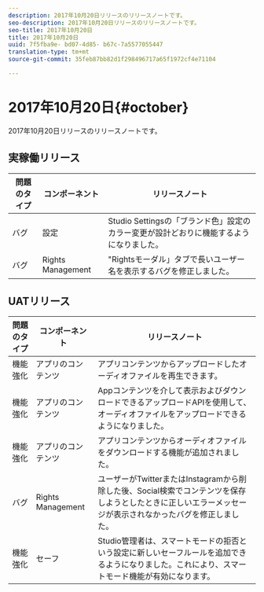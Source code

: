 ```yaml
---
description: 2017年10月20日リリースのリリースノートです。
seo-description: 2017年10月20日リリースのリリースノートです。
seo-title: 2017年10月20日
title: 2017年10月20日
uuid: 7f5fba9e- bd07-4d85- b67c-7a5577055447
translation-type: tm+mt
source-git-commit: 35feb87bb82d1f298496717a65f1972cf4e71104

---
```



# 2017年10月20日{#october}

2017年10月20日リリースのリリースノートです。

## 実稼働リリース

| **問題のタイプ** | **コンポーネント** | **リリースノート** |
|---|---|---|
| バグ | 設定 | Studio Settingsの「ブランド色」設定のカラー変更が設計どおりに機能するようになりました。 |
| バグ | Rights Management | &quot;Rightsモーダル」タブで長いユーザー名を表示するバグを修正しました。 |

## UATリリース

| **問題のタイプ** | **コンポーネント** | **リリースノート** |
|---|---|---|
| 機能強化 | アプリのコンテンツ | アプリコンテンツからアップロードしたオーディオファイルを再生できます。 |
| 機能強化 | アプリのコンテンツ | Appコンテンツを介して表示およびダウンロードできるアップロードAPIを使用して、オーディオファイルをアップロードできるようになりました。 |
| 機能強化 | アプリのコンテンツ | アプリコンテンツからオーディオファイルをダウンロードする機能が追加されました。 |
| バグ | Rights Management | ユーザーがTwitterまたはInstagramから削除した後、Social検索でコンテンツを保存しようとしたときに正しいエラーメッセージが表示されなかったバグを修正しました。 |
| 機能強化 | セーフ | Studio管理者は、スマートモードの拒否という設定に新しいセーフルールを追加できるようになりました。これにより、スマートモード機能が有効になります。 |

